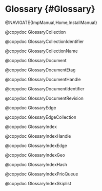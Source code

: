 Glossary {#Glossary}
====================

@NAVIGATE{ImpManual,Home,InstallManual}

@copydoc GlossaryCollection

@copydoc GlossaryCollectionIdentifier

@copydoc GlossaryCollectionName

@copydoc GlossaryDocument

@copydoc GlossaryDocumentEtag

@copydoc GlossaryDocumentHandle

@copydoc GlossaryDocumentIdentifier

@copydoc GlossaryDocumentRevision

@copydoc GlossaryEdge

@copydoc GlossaryEdgeCollection

@copydoc GlossaryIndex

@copydoc GlossaryIndexHandle

@copydoc GlossaryIndexEdge

@copydoc GlossaryIndexGeo

@copydoc GlossaryIndexHash

@copydoc GlossaryIndexPrioQueue

@copydoc GlossaryIndexSkiplist
